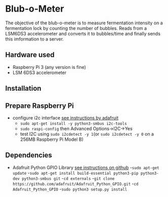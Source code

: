 # Blub-o-Meter
The objective of the blub-o-meter is to measure fermentation intensity on a fermentation lock by counting the number of bubbles.
Reads from a LSM6DS3 accelerometer and converts it to bubbles/time and finally sends this imformation to a server.

## Hardware used
- Raspberry Pi 3 (any version is fine)
- LSM 6DS3 accelerometer

## Installation

## Prepare Raspberry Pi
- configure i2c interface [see instructions by adafruit](https://learn.adafruit.com/adafruits-raspberry-pi-lesson-4-gpio-setup/configuring-i2c)
  - `sudo apt-get install -y python3-smbus i2c-tools`
  - `sudo raspi-config` then Advanced Options->I2C->Yes
  - test I2C using `sudo i2cdetect -y 1`(or `sudo i2cdetect -y 0` on a 256MB Raspberry Pi Model B)

## Dependencies
- Adafruit Python GPIO Library [see instructions on github](https://github.com/adafruit/Adafruit_Python_GPIO) 
  -`sudo apt-get update`
  -`sudo apt-get install build-essential python3-pip python3-dev python3-smbus git`
  -`cd externals`
  -`git clone https://github.com/adafruit/Adafruit_Python_GPIO.git`
  -`cd Adafruit_Python_GPIO`
  -`sudo python3 setup.py install`

